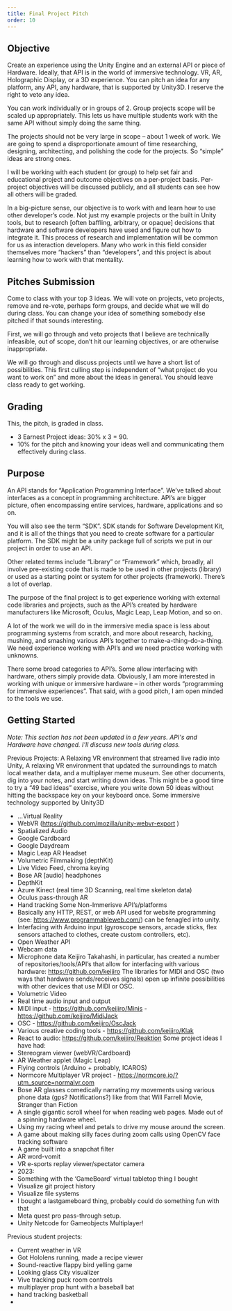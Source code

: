 ```yaml
---
title: Final Project Pitch
order: 10
---
```


## Objective
Create an experience using the Unity Engine and an external API or piece of Hardware. Ideally, that API is in the world of immersive technology. VR, AR, Holographic Display, or a 3D experience. You can pitch an idea for any platform, any API, any hardware, that is supported by Unity3D. I reserve the right to veto any idea.

You can work individually or in groups of 2. Group projects scope will be scaled up appropriately. This lets us have multiple students work with the same API without simply doing the same thing.

The projects should not be very large in scope – about 1 week of work. We are going to spend a disproportionate amount of time researching, designing, architecting, and polishing the code for the projects. So “simple” ideas are strong ones.

I will be working with each student (or group) to help set fair and educational project and outcome objectives on a per-project basis. Per-project objectives will be discussed publicly, and all students can see how all others will be graded.

In a big-picture sense, our objective is to work with and learn how to use other developer’s code. Not just my example projects or the built in Unity tools, but to research [often baffling, arbitrary, or opaque] decisions that hardware and software developers have used and figure out how to integrate it. This process of research and implementation will be common for us as interaction developers. Many who work in this field consider themselves more “hackers” than “developers”, and this project is about learning how to work with that mentality.

## Pitches Submission
Come to class with your top 3 ideas. We will vote on projects, veto projects, remove and re-vote, perhaps form groups, and decide what we will do during class. You can change your idea of something somebody else pitched if that sounds interesting.

First, we will go through and veto projects that I believe are technically infeasible, out of scope, don’t hit our learning objectives, or are otherwise inappropriate.

We will go through and discuss projects until we have a short list of possibilities. This first culling step is independent of “what project do you want to work on” and more about the ideas in general. You should leave class ready to get working.


## Grading
This, the pitch, is graded in class.

- 3 Earnest Project ideas: 30% x 3 = 90.
- 10% for the pitch and knowing your ideas well and communicating them effectively during class. 

## Purpose
An API stands for “Application Programming Interface”. We’ve talked about interfaces as a concept in programming architecture. API’s are bigger picture, often encompassing entire services, hardware, applications and so on.

You will also see the term “SDK”. SDK stands for Software Development Kit, and it is all of the things that you need to create software for a particular platform. The SDK might be a unity package full of scripts we put in our project in order to use an API.

Other related terms include “Library” or “Framework” which, broadly, all involve pre-existing code that is made to be used in other projects (library) or used as a starting point or system for other projects (framework). There’s a lot of overlap.

The purpose of the final project is to get experience working with external code libraries and projects, such as the API’s created by hardware manufacturers like Microsoft, Oculus, Magic Leap, Leap Motion, and so on.

A lot of the work we will do in the immersive media space is less about programming systems from scratch, and more about research, hacking, mushing, and smashing various API’s together to make-a-thing-do-a-thing. We need experience working with API’s and we need practice working with unknowns.  

There some broad categories to API’s. Some allow interfacing with hardware, others simply provide data. Obviously, I am more interested in working with unique or immersive hardware – in other words “programming for immersive experiences”. That said, with a good pitch, I am open minded to the tools we use.


## Getting Started
*Note: This section has not been updated in a few years. API's and Hardware have changed. I'll discuss new tools during class.*

Previous Projects: A Relaxing VR environment that streamed live radio into Unity, A relaxing VR environment that updated the surroundings to match local weather data, and a multiplayer meme museum.
See other documents, dig into your notes, and start writing down ideas.
This might be a good time to try a “49 bad ideas” exercise, where you write down 50 ideas without hitting the backspace key on your keyboard once.
Some immersive technology supported by Unity3D
-	…Virtual Reality
-	WebVR (https://github.com/mozilla/unity-webvr-export )
-	Spatialized Audio
-	Google Cardboard
-	Google Daydream
-	Magic Leap AR Headset
-	Volumetric Filmmaking (depthKit)
-	Live Video Feed, chroma keying
-	Bose AR [audio] headphones
-	DepthKit
-	Azure Kinect (real time 3D Scanning, real time skeleton data)
-	Oculus pass-through AR
-	Hand tracking
Some Non-Immerisve API’s/platforms
-	Basically any HTTP, REST, or web API used for website programming (see: https://www.programmableweb.com/) can be fenagled into unity.
-	Interfacing with Arduino input (gyroscope sensors, arcade sticks, flex sensors attached to clothes, create custom controllers, etc). 
-	Open Weather API
-	Webcam data
-	Microphone data
Keijiro Takahashi, in particular, has created a number of repositories/tools/API’s that allow for interfacing with various hardware: https://github.com/keijiro
The libraries for MIDI and OSC (two ways that hardware sends/receives signals) open up infinite possibilities with other devices that use MIDI or OSC.
-	Volumetric Video
-	Real time audio input and output
-	MIDI input - https://github.com/keijiro/Minis - https://github.com/keijiro/MidiJack
-	OSC - https://github.com/keijiro/OscJack
-	Various creative coding tools - https://github.com/keijiro/Klak
-	React to audio: https://github.com/keijiro/Reaktion
Some project ideas I have had:
-	Stereogram viewer (webVR/Cardboard)
-	AR Weather applet (Magic Leap)
-	Flying controls (Arduino + probably, ICAROS)
-	Normcore Multiplayer VR project - https://normcore.io/?utm_source=normalvr.com
-	Bose AR glasses comedically narrating my movements using various phone data (gps? Notifications?) like from that Will Farrell Movie, Stranger than Fiction
-	A single gigantic scroll wheel for when reading web pages. Made out of a spinning hardware wheel.
-	Using my racing wheel and petals to drive my mouse around the screen.
-	A game about making silly faces during zoom calls using OpenCV face tracking software
-	A game built into a snapchat filter
-	AR word-vomit
-	VR e-sports replay viewer/spectator camera
-	2023:
-	Something with the ‘GameBoard’ virtual tabletop thing I bought
-	Visualize git project history
-	Visualize file systems
-	I bought a lastgameboard thing, probably could do something fun with that
-	Meta quest pro pass-through setup.
-	Unity Netcode for Gameobjects Multiplayer!

Previous student projects:
-	Current weather in VR
-	Got Hololens running, made a recipe viewer
-	Sound-reactive flappy bird yelling game
-	Looking glass City visualizer
-	Vive tracking puck room controls
-	multiplayer prop hunt with a baseball bat
-	hand tracking basketball
-	

